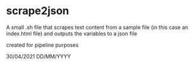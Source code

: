 # scrape2json

A small .sh file that scrapes text content from a sample file (in this case an index.html file) and outputs the variables to a json file

created for pipeline purposes

30/04/2021 DD/MM/YYYY
